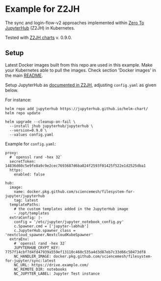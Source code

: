# Example for Z2JH

The sync and login-flow-v2 approaches implemented within 
[Zero To JupyterHub](https://zero-to-jupyterhub.readthedocs.io/) (Z2JH)
in Kubernetes.

Tested with [Z2JH charts](https://github.com/jupyterhub/helm-chart) 
v. 0.9.0.

## Setup

Latest Docker images built from this repo are used in this example. 
Make your Kubernetes able to pull the images.
Check section 'Docker images' in the main [README](../../README.md). 

Setup JupyterHub as [documented in Z2JH](https://zero-to-jupyterhub.readthedocs.io/en/latest/setup-jupyterhub/setup-jupyterhub.html),
adjusting `config.yaml` as given below.

For instance:

```
helm repo add jupyterhub https://jupyterhub.github.io/helm-chart/
helm repo update

helm upgrade --cleanup-on-fail \
  --install jhub jupyterhub/jupyterhub \
  --version=0.9.0 \
  --values config.yaml
```

Example for `config.yaml`:

```
proxy:
  # `openssl rand -hex 32`
  secretToken: 14836d60c5e9fe8a9c9e2cec7693687d6ba024f2593f01425f522e1d2525dba1
  https:
    enabled: false

hub:
  image:
    name: docker.pkg.github.com/sciencemesh/filesystem-for-jupyter/jupyterhub
    tag: latest
  templatePaths:
    # the custom templates added in the JupyterHub image
    - /opt/templates
  extraConfig: |-
    config = '/etc/jupyter/jupyter_notebook_config.py'
    c.Spawner.cmd = ['jupyter-labhub']
    c.JupyterHub.spawner_class = 'nextcloud_spawner.NextcloudKubeSpawner'
  extraEnv:
    # `openssl rand -hex 32`
    JUPYTERHUB_CRYPT_KEY: 7757f14cbf7d4fd47939a559ef13110c460c535a4d3d87eb7c33d66c50473df8
    NC_HANDLER_IMAGE: docker.pkg.github.com/sciencemesh/filesystem-for-jupyter/sync:latest
    NC_URL: https://drive.example.com/
    NC_REMOTE_DIR: notebooks
    NC_JUPYTER_LABEL: Jupyter Test instance
```
